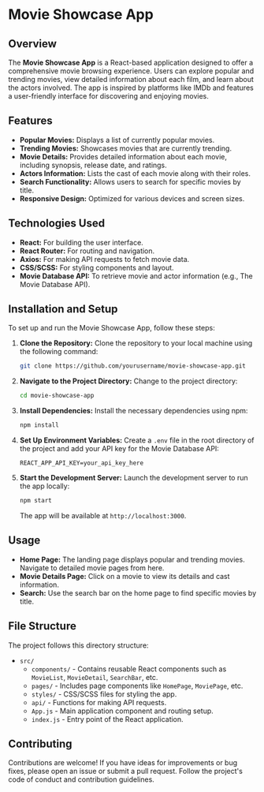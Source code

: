 # Movie Showcase App

## Overview

The **Movie Showcase App** is a React-based application designed to offer a comprehensive movie browsing experience. Users can explore popular and trending movies, view detailed information about each film, and learn about the actors involved. The app is inspired by platforms like IMDb and features a user-friendly interface for discovering and enjoying movies.

## Features

- **Popular Movies:** Displays a list of currently popular movies.
- **Trending Movies:** Showcases movies that are currently trending.
- **Movie Details:** Provides detailed information about each movie, including synopsis, release date, and ratings.
- **Actors Information:** Lists the cast of each movie along with their roles.
- **Search Functionality:** Allows users to search for specific movies by title.
- **Responsive Design:** Optimized for various devices and screen sizes.

## Technologies Used

- **React:** For building the user interface.
- **React Router:** For routing and navigation.
- **Axios:** For making API requests to fetch movie data.
- **CSS/SCSS:** For styling components and layout.
- **Movie Database API:** To retrieve movie and actor information (e.g., The Movie Database API).

## Installation and Setup

To set up and run the Movie Showcase App, follow these steps:

1. **Clone the Repository:** Clone the repository to your local machine using the following command:
   
   ```bash
   git clone https://github.com/yourusername/movie-showcase-app.git
   ```

2. **Navigate to the Project Directory:** Change to the project directory:
   
   ```bash
   cd movie-showcase-app
   ```

3. **Install Dependencies:** Install the necessary dependencies using npm:
   
   ```bash
   npm install
   ```

4. **Set Up Environment Variables:** Create a `.env` file in the root directory of the project and add your API key for the Movie Database API:
   
   ```env
   REACT_APP_API_KEY=your_api_key_here
   ```

5. **Start the Development Server:** Launch the development server to run the app locally:
   
   ```bash
   npm start
   ```

   The app will be available at `http://localhost:3000`.

## Usage

- **Home Page:** The landing page displays popular and trending movies. Navigate to detailed movie pages from here.
- **Movie Details Page:** Click on a movie to view its details and cast information.
- **Search:** Use the search bar on the home page to find specific movies by title.

## File Structure

The project follows this directory structure:

- `src/`
  - `components/` - Contains reusable React components such as `MovieList`, `MovieDetail`, `SearchBar`, etc.
  - `pages/` - Includes page components like `HomePage`, `MoviePage`, etc.
  - `styles/` - CSS/SCSS files for styling the app.
  - `api/` - Functions for making API requests.
  - `App.js` - Main application component and routing setup.
  - `index.js` - Entry point of the React application.

## Contributing

Contributions are welcome! If you have ideas for improvements or bug fixes, please open an issue or submit a pull request. Follow the project's code of conduct and contribution guidelines.
